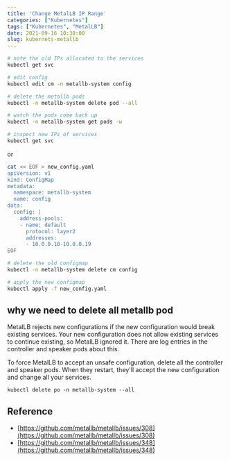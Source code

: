 ```yaml
---
title: 'Change MetalLB IP Range'
categories: ["Kubernetes"]
tags: ["Kubernetes", "MetalLB"]
date: 2021-09-16 10:30:00
slug: kubernets-metallb
---
```



```bash
# note the old IPs allocated to the services
kubectl get svc

# edit config
kubectl edit cm -n metallb-system config

# delete the metallb pods
kubectl -n metallb-system delete pod --all

# watch the pods come back up
kubectl -n metallb-system get pods -w

# inspect new IPs of services
kubectl get svc
```

<!--more-->

or

```bash
cat << EOF > new_config.yaml
apiVersion: v1
kind: ConfigMap
metadata:
  namespace: metallb-system
  name: config
data:
  config: |
    address-pools:
    - name: default
      protocol: layer2
      addresses:
      - 10.0.0.10-10.0.0.19
EOF

# delete the old configmap
kubectl -n metallb-system delete cm config

# apply the new configmap
kubectl apply -f new_config.yaml
```

## why we need to delete all metallb pod

MetalLB rejects new configurations if the new configuration would break existing services. Your new configuration does not allow existing services to continue existing, so MetalLB ignored it. There are log entries in the controller and speaker pods about this.

To force MetalLB to accept an unsafe configuration, delete all the controller and speaker pods. When they restart, they'll accept the new configuration and change all your services. 

`kubectl delete po -n metallb-system --all`

## Reference
- [https://github.com/metallb/metallb/issues/308](https://github.com/metallb/metallb/issues/308)
- [https://github.com/metallb/metallb/issues/348](https://github.com/metallb/metallb/issues/348)